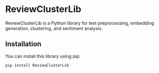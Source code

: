 # ReviewClusterLib

ReviewClusterLib is a Python library for text preprocessing, embedding generation, clustering, and sentiment analysis.

## Installation

You can install this library using pip:

```bash
pip install ReviewClusterLib
